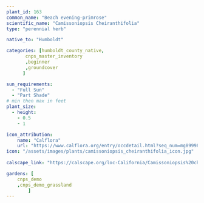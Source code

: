 ```yaml
---
plant_id: 163 
common_name: "Beach evening-primrose"
scientific_name: "Camissoniopsis Cheiranthifolia"
type: "perennial herb"

native_to: "Humboldt"

categories: [humboldt_county_native,
       cnps_master_inventory
       ,beginner
       ,groundcover
      ]

sun_requirements:
  - "Full Sun"
  - "Part Shade"
# min then max in feet
plant_size:
  - height: 
    - 0.5 
    - 1

icon_attribution: 
    name: "Calflora"
    url: "https://www.calflora.org/entry/occdetail.html?seq_num=mg89998"
icon: "/assets/images/plants/camissoniopsis_cheiranthifolia_icon.jpg"
 
calscape_link: "https://calscape.org/loc-California/Camissoniopsis%20cheiranthifolia%20(Beach%20Primrose)"

gardens: [ 
    cnps_demo
    ,cnps_demo_grassland
        ]
---
```








